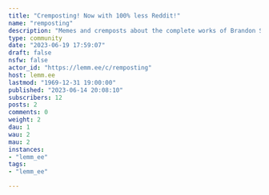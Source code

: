 ```yaml
---
title: "Cremposting! Now with 100% less Reddit!" 
name: "remposting"
description: "Memes and cremposts about the complete works of Brandon Sanderson."
type: community
date: "2023-06-19 17:59:07"
draft: false
nsfw: false
actor_id: "https://lemm.ee/c/remposting"
host: lemm.ee
lastmod: "1969-12-31 19:00:00"
published: "2023-06-14 20:08:10"
subscribers: 12
posts: 2
comments: 0
weight: 2
dau: 1
wau: 2
mau: 2
instances:
- "lemm_ee"
tags: 
- "lemm_ee"

---
```

